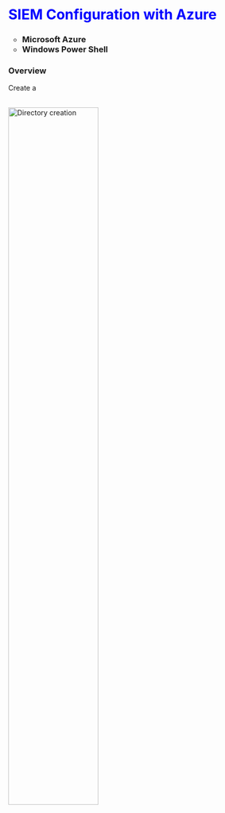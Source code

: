 <h1 style="color:blue;"> SIEM Configuration with Azure</h1>


<h3 Resources Used </h3>
<ul type="circle">
 <li>Microsoft Azure</li>
 <li>Windows Power Shell</li>
</ul>


<h3>Overview</h3>
Create a 

<br> <img src="Images/Active Directory.drawio (3).png" height="60%" width="60%" alt="Directory creation" align="center"/>
